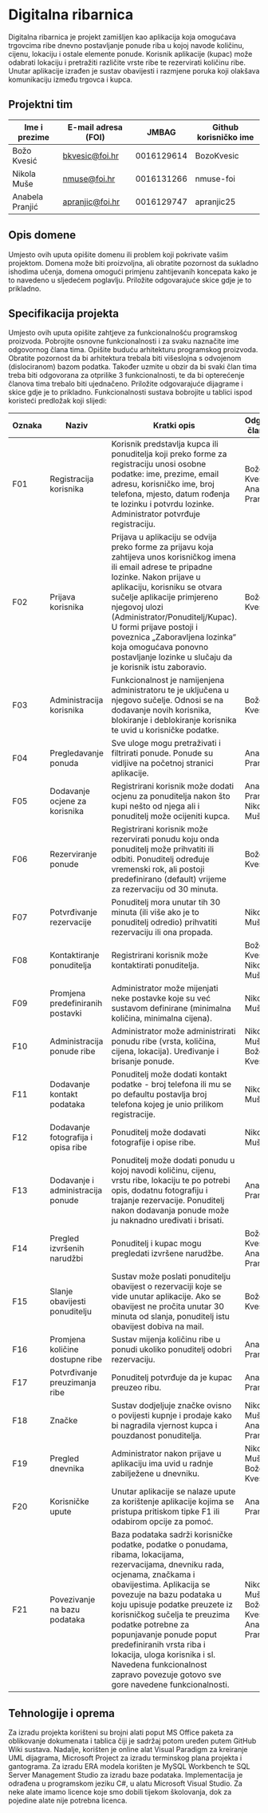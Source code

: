 # Digitalna ribarnica
Digitalna ribarnica je projekt zamišljen kao aplikacija koja omogućava trgovcima ribe dnevno postavljanje ponude riba u kojoj navode količinu, cijenu, lokaciju i ostale elemente ponude. Korisnik aplikacije (kupac) može odabrati lokaciju i pretražiti različite vrste ribe te rezervirati količinu ribe. Unutar aplikacije izrađen je sustav obavijesti i razmjene poruka koji olakšava komunikaciju između trgovca i kupca.

## Projektni tim

Ime i prezime  | E-mail adresa (FOI) | JMBAG      | Github korisničko ime
-------------- | ------------------- | ---------- | ---------------------
Božo Kvesić    | bkvesic@foi.hr      | 0016129614 | BozoKvesic
Nikola Muše    | nmuse@foi.hr        | 0016131266 | nmuse-foi
Anabela Pranjić| apranjic@foi.hr     | 0016129747 | apranjic25

## Opis domene
Umjesto ovih uputa opišite domenu ili problem koji pokrivate vašim  projektom. Domena može biti proizvoljna, ali obratite pozornost da sukladno ishodima učenja, domena omogući primjenu zahtijevanih koncepata kako je to navedeno u sljedećem poglavlju. Priložite odgovarajuće skice gdje je to prikladno.

## Specifikacija projekta
Umjesto ovih uputa opišite zahtjeve za funkcionalnošću programskog proizvoda. Pobrojite osnovne funkcionalnosti i za svaku naznačite ime odgovornog člana tima. Opišite buduću arhitekturu programskog proizvoda. Obratite pozornost da bi arhitektura trebala biti višeslojna s odvojenom (dislociranom) bazom podatka. Također uzmite u obzir da bi svaki član tima treba biti odgovorana za otprilike 3 funkcionalnosti, te da bi opterećenje članova tima trebalo biti ujednačeno. Priložite odgovarajuće dijagrame i skice gdje je to prikladno. Funkcionalnosti sustava bobrojite u tablici ispod koristeći predložak koji slijedi:

Oznaka | Naziv | Kratki opis | Odgovorni član tima
------ | ----- | ----------- | -------------------
F01 | Registracija korisnika | Korisnik predstavlja kupca ili ponuditelja koji preko forme za registraciju unosi osobne podatke: ime, prezime, email adresu, korisničko ime, broj telefona, mjesto, datum rođenja te lozinku i potvrdu lozinke. Administrator potvrđuje registraciju. | Božo Kvesić, Anabela Pranjić
F02 | Prijava korisnika | Prijava u aplikaciju se odvija preko forme za prijavu koja zahtijeva unos korisničkog imena ili email adrese te pripadne lozinke. Nakon prijave u aplikaciju, korisniku se otvara sučelje aplikacije primjereno njegovoj ulozi (Administrator/Ponuditelj/Kupac). U formi prijave postoji i poveznica „Zaboravljena lozinka“ koja omogućava ponovno postavljanje lozinke u slučaju da je korisnik istu zaboravio. | Božo Kvesić
F03 | Administracija korisnika | Funkcionalnost je namijenjena administratoru te je uključena u njegovo sučelje. Odnosi se na dodavanje novih korisnika, blokiranje i deblokiranje korisnika te uvid u korisničke podatke. | Božo Kvesić
F04 | Pregledavanje ponuda | Sve uloge mogu pretraživati i filtrirati ponude. Ponude su vidljive na početnoj stranici aplikacije. | Anabela Pranjić
F05 | Dodavanje ocjene za korisnika | Registrirani korisnik može dodati ocjenu za ponuditelja nakon što kupi nešto od njega ali i ponuditelj može ocijeniti kupca. | Anabela Pranjić, Nikola Muše
F06 | Rezerviranje ponude | Registrirani korisnik može rezervirati ponudu koju onda ponuditelj može prihvatiti ili odbiti. Ponuditelj određuje vremenski rok, ali postoji predefinirano (default) vrijeme za rezervaciju od 30 minuta. | Božo Kvesić
F07 | Potvrđivanje rezervacije | Ponuditelj mora unutar tih 30 minuta (ili više ako je to ponuditelj odredio) prihvatiti rezervaciju ili ona propada. | Nikola Muše
F08 | Kontaktiranje ponuditelja | Registrirani korisnik može kontaktirati ponuditelja. | Božo Kvesić, Nikola Muše
F09 | Promjena predefiniranih postavki | Administrator može mijenjati neke postavke koje su već sustavom definirane (minimalna količina, minimalna cijena). | Nikola Muše
F10 | Administracija ponude ribe | Administrator može administrirati ponudu ribe (vrsta, količina, cijena, lokacija). Uređivanje i brisanje ponude. | Nikola Muše, Božo Kvesić
F11 | Dodavanje kontakt podataka | Ponuditelj može dodati kontakt podatke - broj telefona ili mu se po defaultu postavlja broj telefona kojeg je unio prilikom registracije. | Nikola Muše
F12 | Dodavanje fotografija i opisa ribe | Ponuditelj može dodavati fotografije i opise ribe. | Nikola Muše
F13 | Dodavanje i administracija ponude | Ponuditelj može dodati ponudu u kojoj navodi količinu, cijenu, vrstu ribe, lokaciju te po potrebi opis, dodatnu fotografiju i trajanje rezervacije. Ponuditelj nakon dodavanja ponude može ju naknadno uređivati i brisati. | Anabela Pranjić
F14 | Pregled izvršenih narudžbi | Ponuditelj i kupac mogu pregledati izvršene narudžbe. | Božo Kvesić, Anabela Pranjić
F15 | Slanje obavijesti ponuditelju | Sustav može poslati ponuditelju obavijest o rezervaciji koje se vide unutar aplikacije. Ako se obavijest ne pročita unutar 30 minuta od slanja, ponuditelj istu obavijest dobiva na mail. | Božo Kvesić
F16 | Promjena količine dostupne ribe | Sustav mijenja količinu ribe u ponudi ukoliko ponuditelj odobri rezervaciju. | Anabela Pranjić
F17 | Potvrđivanje preuzimanja ribe | Ponuditelj potvrđuje da je kupac preuzeo ribu. | Anabela Pranjić
F18 | Značke | Sustav dodjeljuje značke ovisno o povijesti kupnje i prodaje kako bi nagradila vjernost kupca i pouzdanost ponuditelja. | Nikola Muše, Anabela Pranjić
F19 | Pregled dnevnika | Administrator nakon prijave u aplikaciju ima uvid u radnje zabilježene u dnevniku. | Nikola Muše, Božo Kvesić
F20 | Korisničke upute | Unutar aplikacije se nalaze upute za korištenje aplikacije kojima se pristupa pritiskom tipke F1 ili odabirom opcije za pomoć. | Anabela Pranjić
F21 | Povezivanje na bazu podataka | Baza podataka sadrži korisničke podatke, podatke o ponudama, ribama, lokacijama, rezervacijama, dnevniku rada, ocjenama, značkama i obavijestima. Aplikacija se povezuje na bazu podataka u koju upisuje podatke preuzete iz korisničkog sučelja te preuzima podatke potrebne za popunjavanje ponude poput predefiniranih vrsta riba i lokacija, uloga korisnika i sl. Navedena funkcionalnost zapravo povezuje gotovo sve gore navedene funkcionalnosti. | Nikola Muše, Božo Kvesić, Anabela Pranjić

## Tehnologije i oprema
Za izradu projekta korišteni su brojni alati poput MS Office paketa za oblikovanje dokumenata i tablica čiji je sadržaj potom uređen putem GitHub Wiki sustava. Nadalje, korišten je online alat Visual Paradigm za kreiranje UML dijagrama, Microsoft Project za izradu terminskog plana projekta i gantograma. Za izradu ERA modela korišten je MySQL Workbench te SQL Server Management Studio za izradu baze podataka. Implementacija je odrađena u programskom jeziku C#, u alatu Microsoft Visual Studio. Za neke alate imamo licence koje smo dobili tijekom školovanja, dok za pojedine alate nije potrebna licenca.
